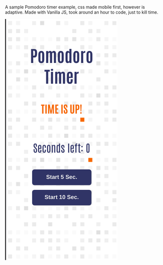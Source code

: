 A sample Pomodoro timer example, css made mobile first, however is adaptive.
Made with Vanilla JS, took around an hour to code, just to kill time.

![mobile screenshot](https://github.com/hnariman/pomodoro/blob/master/pomodoro.png)
